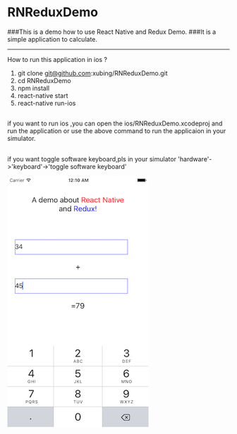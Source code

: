 # RNReduxDemo
###This is a demo  how to use React Native and Redux Demo.
###It is a simple application to calculate.

---
How to run this application in ios ?

1. git clone git@github.com:xubing/RNReduxDemo.git
2. cd RNReduxDemo
3. npm install 
4. react-native start
5. react-native run-ios  

##
if you want to run ios ,you can open the ios/RNReduxDemo.xcodeproj and run the application or use the above command to run the applicaion in your simulator.

##
if you want toggle software keyboard,pls in your simulator 'hardware'->'keyboard'->'toggle software keyboard'
 
 
 ![demo ](./demo.png "Title")



